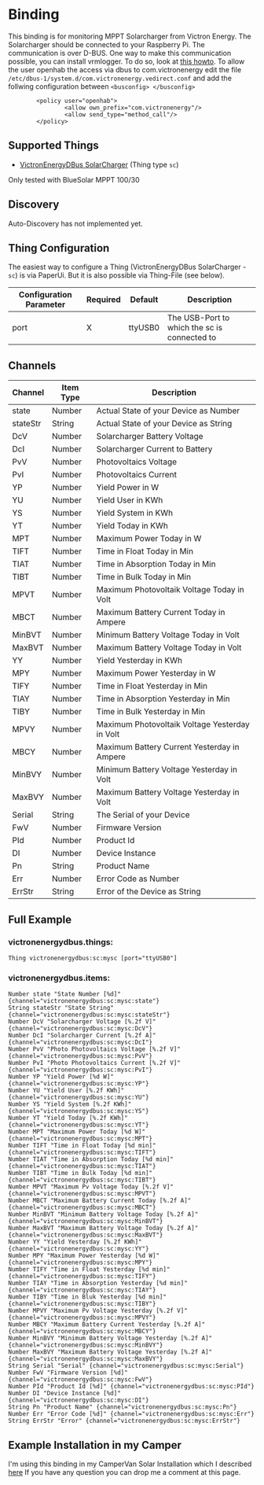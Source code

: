 # <bindingName> Binding

This binding is for monitoring MPPT Solarcharger from Victron Energy. The Solarcharger should be connected to your Raspberry Pi. The communication is over D-BUS. One way to make this communication possible, you can install vrmlogger.
To do so, look at [this howto](https://github.com/victronenergy/venus/wiki/raspberrypi-install-venus-packages).
To allow the user openhab the access via dbus to com.victronenergy edit the file `/etc/dbus-1/system.d/com.victronenergy.vedirect.conf` and add the follwing configuration between `<busconfig> </busconfig>`

```
        <policy user="openhab">
                <allow own_prefix="com.victronenergy"/>
                <allow send_type="method_call"/>
        </policy>

```

## Supported Things

- [VictronEnergyDBus SolarCharger](https://www.victronenergy.com/solar-charge-controllers) (Thing type `sc`)

Only tested with BlueSolar MPPT 100/30

## Discovery

Auto-Discovery has not implemented yet.


## Thing Configuration

The easiest way to configure a Thing (VictronEnergyDBus SolarCharger - `sc`) is via PaperUi. But it is also possible via Thing-File (see below).

| Configuration Parameter | Required | Default | Description                                         |
|-------------------------|----------|---------|-----------------------------------------------------|
| port                    | X        | ttyUSB0     | The USB-Port to which the sc is connected to   |

## Channels

| Channel  | Item Type | Description                                    |
|----------|-----------|------------------------------------------------|
| state    | Number    | Actual State of your Device as Number          |
| stateStr | String    | Actual State of your Device as String          |
| DcV      | Number    | Solarcharger Battery Voltage                   |
| DcI      | Number    | Solarcharger Current to Battery                |
| PvV      | Number    | Photovoltaics Voltage                          |
| PvI      | Number    | Photovoltaics Current                          |
| YP       | Number    | Yield Power in W                               |
| YU       | Number    | Yield User in KWh                              |
| YS       | Number    | Yield System in KWh                            |
| YT       | Number    | Yield Today in KWh                             |
| MPT      | Number    | Maximum Power Today in W                       |
| TIFT     | Number    | Time in Float Today in Min                     |
| TIAT     | Number    | Time in Absorption Today in Min                |
| TIBT     | Number    | Time in Bulk Today in Min                      |
| MPVT     | Number    | Maximum Photovoltaik Voltage Today in Volt     |
| MBCT     | Number    | Maximum Battery Current Today in Ampere        |
| MinBVT   | Number    | Minimum Battery Voltage Today in Volt          |
| MaxBVT   | Number    | Maximum Battery Voltage Today in Volt          |
| YY       | Number    | Yield Yesterday in KWh                         |
| MPY      | Number    | Maximum Power Yesterday in W                   |
| TIFY     | Number    | Time in Float Yesterday in Min                 |
| TIAY     | Number    | Time in Absorption Yesterday in Min            |
| TIBY     | Number    | Time in Bulk Yesterday in Min                  |
| MPVY     | Number    | Maximum Photovoltaik Voltage Yesterday in Volt |
| MBCY     | Number    | Maximum Battery Current Yesterday in Ampere    |
| MinBVY   | Number    | Minimum Battery Voltage Yesterday in Volt      |
| MaxBVY   | Number    | Maximum Battery Voltage Yesterday in Volt      |
| Serial   | String    | The Serial of your Device                      |
| FwV      | Number    | Firmware Version                               |
| PId      | Number    | Product Id                                     |
| DI       | Number    | Device Instance                                |
| Pn       | String    | Product Name                                   |
| Err      | Number    | Error Code as Number                           |
| ErrStr   | String    | Error of the Device as String                  |

## Full Example

### victronenergydbus.things:

```
Thing victronenergydbus:sc:mysc [port="ttyUSB0"]
```

### victronenergydbus.items:

```
Number state "State Number [%d]" {channel="victronenergydbus:sc:mysc:state"}
String stateStr "State String" {channel="victronenergydbus:sc:mysc:stateStr"}
Number DcV "Solarcharger Voltage [%.2f V]" {channel="victronenergydbus:sc:mysc:DcV"}
Number DcI "Solarcharger Current [%.2f A]" {channel="victronenergydbus:sc:mysc:DcI"}
Number PvV "Photo Photovoltaics Voltage [%.2f V]" {channel="victronenergydbus:sc:mysc:PvV"}
Number PvI "Photo Photovoltaics Current [%.2f V]" {channel="victronenergydbus:sc:mysc:PvI"}
Number YP "Yield Power [%d W]" {channel="victronenergydbus:sc:mysc:YP"}
Number YU "Yield User [%.2f KWh]" {channel="victronenergydbus:sc:mysc:YU"}
Number YS "Yield System [%.2f KWh]" {channel="victronenergydbus:sc:mysc:YS"}
Number YT "Yield Today [%.2f KWh]" {channel="victronenergydbus:sc:mysc:YT"}
Number MPT "Maximum Power Today [%d W]" {channel="victronenergydbus:sc:mysc:MPT"}
Number TIFT "Time in Float Today [%d min]" {channel="victronenergydbus:sc:mysc:TIFT"}
Number TIAT "Time in Absorption Today [%d min]" {channel="victronenergydbus:sc:mysc:TIAT"}
Number TIBT "Time in Bulk Today [%d min]" {channel="victronenergydbus:sc:mysc:TIBT"}
Number MPVT "Maximum Pv Voltage Today [%.2f V]" {channel="victronenergydbus:sc:mysc:MPVT"}
Number MBCT "Maximum Battery Current Today [%.2f A]" {channel="victronenergydbus:sc:mysc:MBCT"}
Number MinBVT "Minimum Battery Voltage Today [%.2f A]" {channel="victronenergydbus:sc:mysc:MinBVT"}
Number MaxBVT "Maximum Battery Voltage Today [%.2f A]" {channel="victronenergydbus:sc:mysc:MaxBVT"}
Number YY "Yield Yesterday [%.2f KWh]" {channel="victronenergydbus:sc:mysc:YY"}
Number MPY "Maximum Power Yesterday [%d W]" {channel="victronenergydbus:sc:mysc:MPY"}
Number TIFY "Time in Float Yesterday [%d min]" {channel="victronenergydbus:sc:mysc:TIFY"}
Number TIAY "Time in Absorption Yesterday [%d min]" {channel="victronenergydbus:sc:mysc:TIAY"}
Number TIBY "Time in Bluk Yesterday [%d min]" {channel="victronenergydbus:sc:mysc:TIBY"}
Number MPVY "Maximum Pv Voltage Yesterday [%.2f V]" {channel="victronenergydbus:sc:mysc:MPVY"}
Number MBCY "Maximum Battery Current Yesterday [%.2f A]" {channel="victronenergydbus:sc:mysc:MBCY"}
Number MinBVY "Minimum Battery Voltage Yesterday [%.2f A]" {channel="victronenergydbus:sc:mysc:MinBVY"}
Number MaxBVY "Maximum Battery Voltage Yesterday [%.2f A]" {channel="victronenergydbus:sc:mysc:MaxBVY"}
String Serial "Serial" {channel="victronenergydbus:sc:mysc:Serial"}
Number FwV "Firmware Version [%d]" {channel="victronenergydbus:sc:mysc:FwV"}
Number PId "Product Id [%d]" {channel="victronenergydbus:sc:mysc:PId"}
Number DI "Device Instance [%d]" {channel="victronenergydbus:sc:mysc:DI"}
String Pn "Product Name" {channel="victronenergydbus:sc:mysc:Pn"}
Number Err "Error Code [%d]" {channel="victronenergydbus:sc:mysc:Err"}
String ErrStr "Error" {channel="victronenergydbus:sc:mysc:ErrStr"}
```

## Example Installation in my Camper

I'm using this binding in my CamperVan Solar Installation which I described [here](http://thejollyjumper.de/2018/10/18/elektrik/) If you have any question you can drop me a comment at this page.

